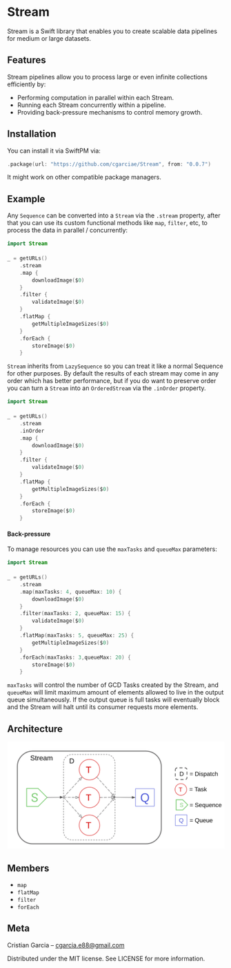 # Stream
Stream is a Swift library that enables you to create scalable data pipelines for medium or large datasets.

## Features
Stream pipelines allow you to process large or even infinite collections efficiently by:
* Performing computation in parallel within each Stream.
* Running each Stream concurrently within a pipeline.
* Providing back-pressure mechanisms to control memory growth.

## Installation
You can install it via SwiftPM via:
```swift
.package(url: "https://github.com/cgarciae/Stream", from: "0.0.7")
```
It might work on other compatible package managers.

## Example
Any `Sequence` can be converted into a `Stream` via the `.stream` property, after that you can use its custom functional methods like `map`, `filter`, etc, to process the data in parallel / concurrently:
```swift
import Stream

_ = getURLs()
    .stream
    .map {
        downloadImage($0)
    }
    .filter {
        validateImage($0)
    }
    .flatMap {
        getMultipleImageSizes($0)
    }
    .forEach {
        storeImage($0)
    }
```
`Stream` inherits from `LazySequence` so you can treat it like a normal Sequence for other purposes. By default the results of each stream may come in any order which has better performance, but if you do want to preserve order you can turn a `Stream` into an `OrderedStream` via the `.inOrder` property. 

```swift
import Stream

_ = getURLs()
    .stream
    .inOrder
    .map {
        downloadImage($0)
    }
    .filter {
        validateImage($0)
    }
    .flatMap {
        getMultipleImageSizes($0)
    }
    .forEach {
        storeImage($0)
    }
```

#### Back-pressure
To manage resources you can use the `maxTasks` and `queueMax` parameters: 
```swift
import Stream

_ = getURLs()
    .stream
    .map(maxTasks: 4, queueMax: 10) {
        downloadImage($0)
    }
    .filter(maxTasks: 2, queueMax: 15) {
        validateImage($0)
    }
    .flatMap(maxTasks: 5, queueMax: 25) {
        getMultipleImageSizes($0)
    }
    .forEach(maxTasks: 3,queueMax: 20) {
        storeImage($0)
    }
```
`maxTasks` will control the number of GCD Tasks created by the Stream, and `queueMax` will limit maximum amount of elements allowed to live in the output queue simultaneously. If the output queue is full tasks will eventually block and the Stream will halt until its consumer requests more elements.

## Architecture
![](docs/Stream.png)
## Members
* `map`
* `flatMap`
* `filter`
* `forEach`


## Meta
Cristian Garcia – cgarcia.e88@gmail.com

Distributed under the MIT license. See LICENSE for more information.
